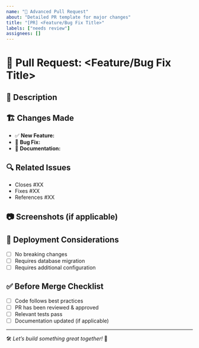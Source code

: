 ```yaml
---
name: "🔀 Advanced Pull Request"
about: "Detailed PR template for major changes"
title: "[PR] <Feature/Bug Fix Title>"
labels: ["needs review"]
assignees: []
---
```


# 🔀 Pull Request: <Feature/Bug Fix Title>

## 📌 Description
<Provide a concise summary of the changes.>

## 🏗 Changes Made
- ✅ **New Feature:** <Describe the feature>
- 🔧 **Bug Fix:** <Describe the bug fix>
- 📝 **Documentation:** <Mention updates to docs>

## 🔍 Related Issues
- Closes #XX
- Fixes #XX
- References #XX

## 📷 Screenshots (if applicable)
<Insert screenshots or GIFs to illustrate UI changes.>

## 🚀 Deployment Considerations
- [ ] No breaking changes
- [ ] Requires database migration
- [ ] Requires additional configuration

## ✅ Before Merge Checklist
- [ ] Code follows best practices
- [ ] PR has been reviewed & approved
- [ ] Relevant tests pass
- [ ] Documentation updated (if applicable)

---
🛠 *Let’s build something great together!* 🚀  
